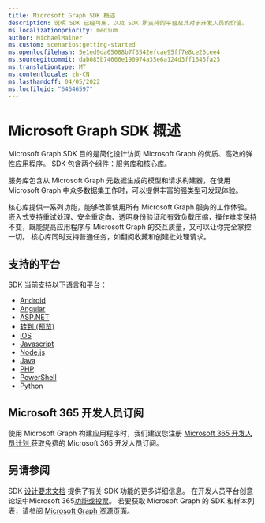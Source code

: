 ```yaml
---
title: Microsoft Graph SDK 概述
description: 说明 SDK 已经可用，以及 SDK 所支持的平台及其对于开发人员的价值。
ms.localizationpriority: medium
author: MichaelMainer
ms.custom: scenarios:getting-started
ms.openlocfilehash: 5e1ed9da65088b7f3542efcae95ff7e8ce26cee4
ms.sourcegitcommit: dab085b74666e190974a35e6a124d3ff1645fa25
ms.translationtype: MT
ms.contentlocale: zh-CN
ms.lasthandoff: 04/05/2022
ms.locfileid: "64646597"
---
```

# <a name="microsoft-graph-sdks-overview"></a>Microsoft Graph SDK 概述

Microsoft Graph SDK 目的是简化设计访问 Microsoft Graph 的优质、高效的弹性应用程序。 SDK 包含两个组件：服务库和核心库。

服务库包含从 Microsoft Graph 元数据生成的模型和请求构建器，在使用 Microsoft Graph 中众多数据集工作时，可以提供丰富的强类型可发现体验。

核心库提供一系列功能，能够改善使用所有 Microsoft Graph 服务的工作体验。 嵌入式支持重试处理、安全重定向、透明身份验证和有效负载压缩，操作难度保持不变，既能提高应用程序与 Microsoft Graph 的交互质量，又可以让你完全掌控一切。 核心库同时支持普通任务，如翻阅收藏和创建批处理请求。

## <a name="supported-platforms"></a>支持的平台

SDK 当前支持以下语言和平台：

- [Android](https://developer.microsoft.com/en-us/graph/get-started/android)
- [Angular](https://developer.microsoft.com/en-us/graph/get-started/angular)
- [ASP.NET](https://developer.microsoft.com/en-us/graph/get-started/asp.net)
- [转到 (预览) ](https://github.com/microsoftgraph/msgraph-sdk-go)
- [iOS](https://developer.microsoft.com/en-us/graph/get-started/ios)
- [Javascript](https://developer.microsoft.com/en-us/graph/get-started/javascript)
- [Node.js](https://developer.microsoft.com/en-us/graph/get-started/node.js)
- [Java](https://developer.microsoft.com/en-us/graph/get-started/java)
- [PHP](https://developer.microsoft.com/en-us/graph/get-started/php)
- [PowerShell](/graph/powershell/get-started)
- [Python](https://developer.microsoft.com/en-us/graph/get-started/python)

## <a name="microsoft-365-developer-subscription"></a>Microsoft 365 开发人员订阅

使用 Microsoft Graph 构建应用程序时，我们建议您注册 [Microsoft 365 开发人员计划 ](https://developer.microsoft.com/microsoft-365/dev-program) 获取免费的 Microsoft 365 开发人员订阅。

## <a name="see-also"></a>另请参阅

SDK [设计要求文档](https://github.com/microsoftgraph/msgraph-sdk-design) 提供了有关 SDK 功能的更多详细信息。 在开发人员平台创意论坛中Microsoft 365[功能或投票](https://techcommunity.microsoft.com/t5/microsoft-365-developer-platform/idb-p/Microsoft365DeveloperPlatform/label-name/Microsoft%20Graph)。 若要获取 Microsoft Graph 的 SDK 和样本列表，请参阅 [Microsoft Graph 资源页面](https://developer.microsoft.com/en-us/graph/gallery/?filterBy=Samples,SDKs)。
